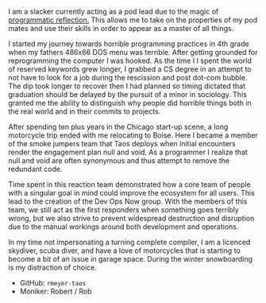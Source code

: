 I am a slacker currently acting as a pod lead due to the magic of 
[programmatic reflection.](https://www.journaldev.com/1789/java-reflection-example-tutorial) 
This allows me to take on the properties of my pod mates and use their skills in order to appear
as a master of all things.

I started my journey towards horrible programming practices in 4th grade when my fathers 486x66 DOS
menu was terrible. After getting grounded for reprogramming the computer I was hooked. As the time I
I spent the world of reserved keywords grew longer, I grabbed a CS degree in an attempt to not have to 
look for a job during the rescission and post dot-com bubble. The dip took longer to recover
then I had planned so timing dictated that graduation should be delayed by the pursuit of a minor in 
sociology. This granted me the ability to distinguish why people did horrible things both in 
the real world and in their commits to projects. 

After spending ten plus years in the Chicago start-up scene, a long motorcycle trip ended with me
relocating to Boise. Here I became a member of the smoke jumpers team that Taos deploys when initial
encounters render the engagement plan null and void. As a programmer I realize that null and void
are often synonymous and thus attempt to remove the redundant code.

Time spent in this reaction team demonstrated how a core team of people with a singular goal in mind
could improve the ecosystem for all users. This lead to the creation of the Dev Ops Now group.
With the members of this team, we still act as the first responders when something goes terribly
wrong, but we also strive to prevent widespread destruction and disruption due to the manual workings around
both development and operations.

In my time not impersonating a turning complete compiler, I am a licenced skydiver, scuba diver,
and have a love of motorcycles that is starting to become a bit of an issue in garage space. During
the winter snowboarding is my distraction of choice.

- GitHub: `rmeyer-taos`
- Moniker: Robert / Rob
